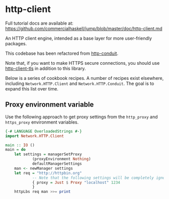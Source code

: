 http-client
===========

Full tutorial docs are available at:
https://github.com/commercialhaskell/jump/blob/master/doc/http-client.md

An HTTP client engine, intended as a base layer for more user-friendly packages.

This codebase has been refactored from [http-conduit](http://www.stackage.org/package/http-conduit).

Note that, if you want to make HTTPS secure connections, you should use
[http-client-tls](https://www.stackage.org/package/http-client-tls) in addition
to this library.

Below is a series of cookbook recipes. A number of recipes exist elsewhere,
including `Network.HTTP.Client` and `Network.HTTP.Conduit`. The goal is to
expand this list over time.

## Proxy environment variable

Use the following approach to get proxy settings from the `http_proxy` and
`https_proxy` environment variables.

```haskell
{-# LANGUAGE OverloadedStrings #-}
import Network.HTTP.Client

main :: IO ()
main = do
    let settings = managerSetProxy
            (proxyEnvironment Nothing)
            defaultManagerSettings
    man <- newManager settings
    let req = "http://httpbin.org"
            -- Note that the following settings will be completely ignored.
            { proxy = Just $ Proxy "localhost" 1234
            }
    httpLbs req man >>= print
```
